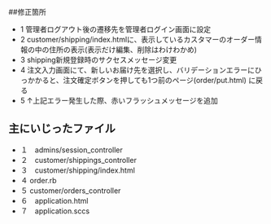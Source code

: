 ##修正箇所
* 1 管理者ログアウト後の遷移先を管理者ログイン画面に設定
* 2 customer/shipping/index.htmlに、表示しているカスタマーのオーダー情報の中の住所の表示(表示だけ編集、削除はわけわかめ)
* 3 shipping新規登録時のサクセスメッセージ変更
* 4 注文入力画面にて、新しいお届け先を選択し、バリデーションエラーにひっかかると、注文確定ボタンを押しても1つ前のページ(order/put.html) に戻る
* 5 ↑上記エラー発生した際、赤いフラッシュメッセージを追加

## 主にいじったファイル
* １　admins/session_controller
* ２　customer/shippings_controller
* ３　customer/shipping/index.html
* ４  order.rb
* ５   customer/orders_controller
* ６　application.html
* ７　application.sccs
